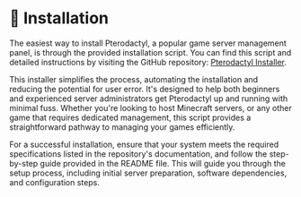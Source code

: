 # 🔐 Installation

The easiest way to install Pterodactyl, a popular game server management panel, is through the provided installation script. You can find this script and detailed instructions by visiting the GitHub repository: [Pterodactyl Installer](https://github.com/pterodactyl-installer/pterodactyl-installer).

This installer simplifies the process, automating the installation and reducing the potential for user error. It's designed to help both beginners and experienced server administrators get Pterodactyl up and running with minimal fuss. Whether you're looking to host Minecraft servers, or any other game that requires dedicated management, this script provides a straightforward pathway to managing your games efficiently.

For a successful installation, ensure that your system meets the required specifications listed in the repository's documentation, and follow the step-by-step guide provided in the README file. This will guide you through the setup process, including initial server preparation, software dependencies, and configuration steps.

